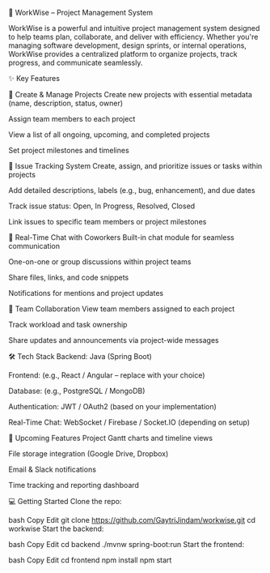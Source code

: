 🚀 WorkWise – Project Management System


WorkWise is a powerful and intuitive project management system designed to help teams plan, collaborate, and deliver with efficiency. 
Whether you're managing software development, design sprints, or internal operations, WorkWise provides a centralized platform to organize projects, track progress, and communicate seamlessly.

✨ Key Features

📁 Create & Manage Projects
Create new projects with essential metadata (name, description, status, owner)

Assign team members to each project

View a list of all ongoing, upcoming, and completed projects

Set project milestones and timelines


🐞 Issue Tracking System
Create, assign, and prioritize issues or tasks within projects

Add detailed descriptions, labels (e.g., bug, enhancement), and due dates

Track issue status: Open, In Progress, Resolved, Closed

Link issues to specific team members or project milestones


💬 Real-Time Chat with Coworkers
Built-in chat module for seamless communication

One-on-one or group discussions within project teams

Share files, links, and code snippets

Notifications for mentions and project updates


👥 Team Collaboration
View team members assigned to each project

Track workload and task ownership

Share updates and announcements via project-wide messages


🛠️ Tech Stack
Backend: Java (Spring Boot)

Frontend: (e.g., React / Angular – replace with your choice)

Database: (e.g., PostgreSQL / MongoDB)

Authentication: JWT / OAuth2 (based on your implementation)

Real-Time Chat: WebSocket / Firebase / Socket.IO (depending on setup)


📌 Upcoming Features
Project Gantt charts and timeline views

File storage integration (Google Drive, Dropbox)

Email & Slack notifications

Time tracking and reporting dashboard


💻 Getting Started
Clone the repo:

bash
Copy
Edit
git clone https://github.com/GaytriJindam/workwise.git
cd workwise
Start the backend:

bash
Copy
Edit
cd backend
./mvnw spring-boot:run
Start the frontend:

bash
Copy
Edit
cd frontend
npm install
npm start
